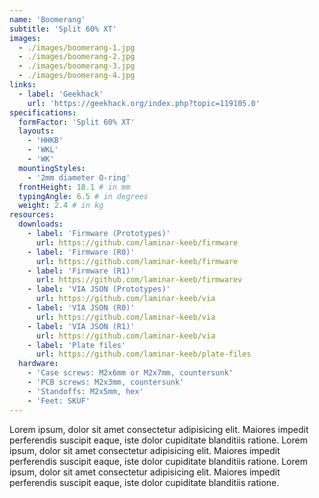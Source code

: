 ```yaml
---
name: 'Boomerang'
subtitle: 'Split 60% XT'
images:
  - ./images/boomerang-1.jpg
  - ./images/boomerang-2.jpg
  - ./images/boomerang-3.jpg
  - ./images/boomerang-4.jpg
links:
  - label: 'Geekhack'
    url: 'https://geekhack.org/index.php?topic=119105.0'
specifications:
  formFactor: 'Split 60% XT'
  layouts:
    - 'HHKB'
    - 'WKL'
    - 'WK'
  mountingStyles:
    - '2mm diameter O-ring'
  frontHeight: 18.1 # in mm
  typingAngle: 6.5 # in degrees
  weight: 2.4 # in kg
resources:
  downloads:
    - label: 'Firmware (Prototypes)'
      url: https://github.com/laminar-keeb/firmware
    - label: 'Firmware (R0)'
      url: https://github.com/laminar-keeb/firmware
    - label: 'Firmware (R1)'
      url: https://github.com/laminar-keeb/firmwarev
    - label: 'VIA JSON (Prototypes)'
      url: https://github.com/laminar-keeb/via
    - label: 'VIA JSON (R0)'
      url: https://github.com/laminar-keeb/via
    - label: 'VIA JSON (R1)'
      url: https://github.com/laminar-keeb/via
    - label: 'Plate files'
      url: https://github.com/laminar-keeb/plate-files
  hardware:
    - 'Case screws: M2x6mm or M2x7mm, countersunk'
    - 'PCB screws: M2x3mm, countersunk'
    - 'Standoffs: M2x5mm, hex'
    - 'Feet: SKUF'
---
```


Lorem ipsum, dolor sit amet consectetur adipisicing elit. Maiores impedit perferendis suscipit eaque, iste dolor cupiditate blanditiis ratione. Lorem ipsum, dolor sit amet consectetur adipisicing elit. Maiores impedit perferendis suscipit eaque, iste dolor cupiditate blanditiis ratione. Lorem ipsum, dolor sit amet consectetur adipisicing elit. Maiores impedit perferendis suscipit eaque, iste dolor cupiditate blanditiis ratione.
